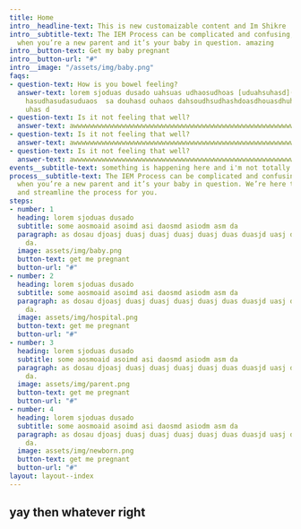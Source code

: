 ```yaml
---
title: Home
intro__headline-text: This is new customaizable content and Im Shikre
intro__subtitle-text: The IEM Process can be complicated and confusing, especially
  when you’re a new parent and it’s your baby in question. amazing
intro__button-text: Get my baby pregnant
intro__button-url: "#"
intro__image: "/assets/img/baby.png"
faqs:
- question-text: How is you bowel feeling?
  answer-text: lorem sjoduas dusado uahsuas udhaosudhoas [uduahsuhasd](http://google.com)
    hasudhasudasuduaos  sa douhasd ouhaos dahsoudhsudhashdoasdhouasdhuhasd ouhaos
    uhas d
- question-text: Is it not feeling that well?
  answer-text: awwwwwwwwwwwwwwwwwwwwwwwwwwwwwwwwwwwwwwwwwwwwwwwwwwwwwwwwwwwwwwwwwwwwwwwwwwwwwwwwwwwwwwwwwwwwwwwwwwwwwwwwwwwwwwwwwwwwwwwwwwwwwwwwwwwwwwwwwwww
- question-text: Is it not feeling that well?
  answer-text: awwwwwwwwwwwwwwwwwwwwwwwwwwwwwwwwwwwwwwwwwwwwwwwwwwwwwwwwwwwwwwwwwwwwwwwwwwwwwwwwwwwwwwwwwwwwwwwwwwwwwwwwwwwwwwwwwwwwwwwwwwwwwwwwwwwwwwwwwwww
- question-text: Is it not feeling that well?
  answer-text: awwwwwwwwwwwwwwwwwwwwwwwwwwwwwwwwwwwwwwwwwwwwwwwwwwwwwwwwwwwwwwwwwwwwwwwwwwwwwwwwwwwwwwwwwwwwwwwwwwwwwwwwwwwwwwwwwwwwwwwwwwwwwwwwwwwwwwwwwwww
events__subtitle-text: something is happening here and i'm not totally sad about *it*
process__subtitle-text: The IEM Process can be complicated and confusing, especially
  when you’re a new parent and it’s your baby in question. We’re here to simplify
  and streamline the process for you.
steps:
- number: 1
  heading: lorem sjoduas dusado
  subtitle: some aosmoaid asoimd asi daosmd asiodm asm da
  paragraph: as dosau djoasj duasj duasj duasj duasj duas duasjd uasj duasj dusaj
    da.
  image: assets/img/baby.png
  button-text: get me pregnant
  button-url: "#"
- number: 2
  heading: lorem sjoduas dusado
  subtitle: some aosmoaid asoimd asi daosmd asiodm asm da
  paragraph: as dosau djoasj duasj duasj duasj duasj duas duasjd uasj duasj dusaj
    da.
  image: assets/img/hospital.png
  button-text: get me pregnant
  button-url: "#"
- number: 3
  heading: lorem sjoduas dusado
  subtitle: some aosmoaid asoimd asi daosmd asiodm asm da
  paragraph: as dosau djoasj duasj duasj duasj duasj duas duasjd uasj duasj dusaj
    da.
  image: assets/img/parent.png
  button-text: get me pregnant
  button-url: "#"
- number: 4
  heading: lorem sjoduas dusado
  subtitle: some aosmoaid asoimd asi daosmd asiodm asm da
  paragraph: as dosau djoasj duasj duasj duasj duasj duas duasjd uasj duasj dusaj
    da.
  image: assets/img/newborn.png
  button-text: get me pregnant
  button-url: "#"
layout: layout--index
---
```


## yay then whatever right




































<!-- <div class="intro">

	<h1>Aman Srivastava is a freelance graphic designer with a focus on branding, storytelling, and illustration.</h1>

	<h2>Check out <a href="#">his work</a>, learn more <a href="#">about him</a> or <a href="#">high five him</a>.</h2>
</div>

<div class="intro">
	<h1>Check out <a href="#">his work</a>, learn more <a href="#">about him</a> or <a href="#">high five him</a>.</h1>
</div>

</a><a href="#">
	<span>we all do something.</span>
</a>



<a href="#">
	<span>we all do something.</span>
</a>
<a href="#">
	<span>we all do something.</span>
</a>
<a href="#">
	<span>we all do something.</span>
</a>
<a href="#">
	<span>we all do something.</span>
</a>
<a href="#">
	<span>we all do something.</span>
</a>
<a href="#">
	<span>we all do something.</span>
</a>
<a href="#">
	<span>we all do something.</span>
</a>
<a href="#">
	<span>we all do something.</span>
</a>
<a href="#">
	<span>we all do something.</span>
</a> -->
